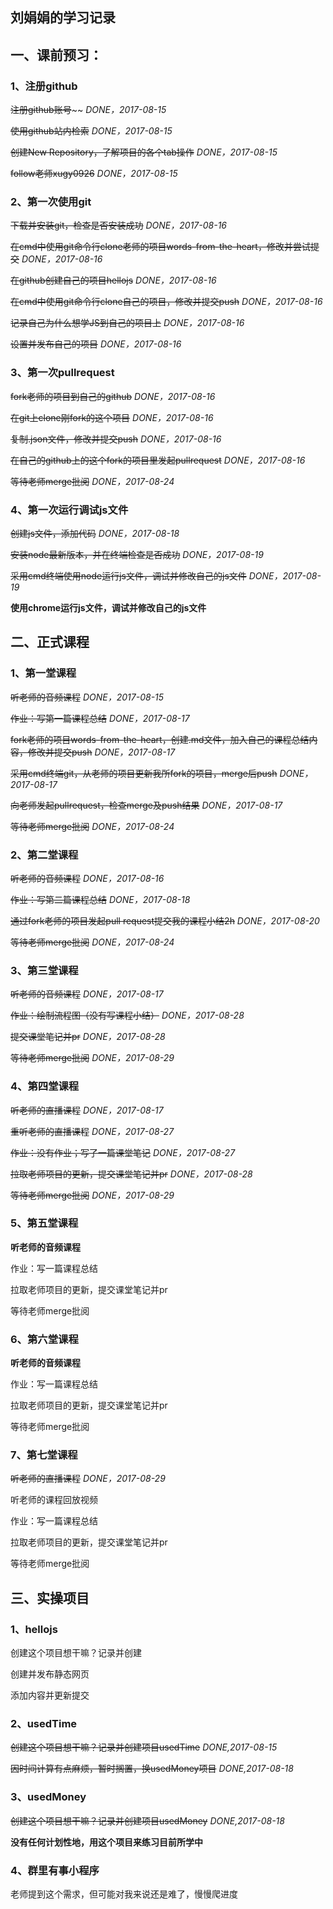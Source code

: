 ## 刘娟娟的学习记录

## 一、课前预习：

### 1、注册github

~~注册github账号~~~~ _DONE，2017-08-15_

~~使用github站内检索~~ _DONE，2017-08-15_

~~创建New Repository，了解项目的各个tab操作~~ _DONE，2017-08-15_

~~follow老师xugy0926~~ _DONE，2017-08-15_

### 2、第一次使用git

~~下载并安装git，检查是否安装成功~~ _DONE，2017-08-16_

~~在cmd中使用git命令行clone老师的项目words-from-the-heart，修改并尝试提交~~ _DONE，2017-08-16_

~~在github创建自己的项目hellojs~~ _DONE，2017-08-16_

~~在cmd中使用git命令行clone自己的项目，修改并提交push~~ _DONE，2017-08-16_

~~记录自己为什么想学JS到自己的项目上~~ _DONE，2017-08-16_

~~设置并发布自己的项目~~ _DONE，2017-08-16_

### 3、第一次pullrequest

~~fork老师的项目到自己的github~~ _DONE，2017-08-16_

~~在git上clone刚fork的这个项目~~ _DONE，2017-08-16_

~~复制.json文件，修改并提交push~~ _DONE，2017-08-16_

~~在自己的github上的这个fork的项目里发起pullrequest~~ _DONE，2017-08-16_

~~等待老师merge批阅~~ _DONE，2017-08-24_

### 4、第一次运行调试js文件

~~创建js文件，添加代码~~ _DONE，2017-08-18_

~~安装node最新版本，并在终端检查是否成功~~ _DONE，2017-08-19_

~~采用cmd终端使用node运行js文件，调试并修改自己的js文件~~ _DONE，2017-08-19_

**使用chrome运行js文件，调试并修改自己的js文件**

## 二、正式课程

### 1、第一堂课程

~~听老师的音频课程~~ _DONE，2017-08-15_

~~作业：写第一篇课程总结~~ _DONE，2017-08-17_

~~fork老师的项目words-from-the-heart，创建.md文件，加入自己的课程总结内容，修改并提交push~~ _DONE，2017-08-17_

~~采用cmd终端git，从老师的项目更新我所fork的项目，merge后push~~ _DONE，2017-08-17_

~~向老师发起pullrequest，检查merge及push结果~~ _DONE，2017-08-17_

~~等待老师merge批阅~~ _DONE，2017-08-24_

### 2、第二堂课程

~~听老师的音频课程~~ _DONE，2017-08-16_

~~作业：写第二篇课程总结~~ _DONE，2017-08-18_

~~通过fork老师的项目发起pull request提交我的课程小结2h~~ _DONE，2017-08-20_

~~等待老师merge批阅~~ _DONE，2017-08-24_

### 3、第三堂课程

~~听老师的音频课程~~ _DONE，2017-08-17_

~~作业：绘制流程图（没有写课程小结）~~ _DONE，2017-08-28_

~~提交课堂笔记并pr~~ _DONE，2017-08-28_

~~等待老师merge批阅~~ _DONE，2017-08-29_

### 4、第四堂课程

~~听老师的直播课程~~ _DONE，2017-08-17_

~~重听老师的直播课程~~ _DONE，2017-08-27_

~~作业：没有作业；写了一篇课堂笔记~~ _DONE，2017-08-27_

~~拉取老师项目的更新，提交课堂笔记并pr~~ _DONE，2017-08-28_

~~等待老师merge批阅~~ _DONE，2017-08-29_

### 5、第五堂课程

**听老师的音频课程**

作业：写一篇课程总结

拉取老师项目的更新，提交课堂笔记并pr 

等待老师merge批阅

### 6、第六堂课程

**听老师的音频课程**

作业：写一篇课程总结

拉取老师项目的更新，提交课堂笔记并pr 

等待老师merge批阅

### 7、第七堂课程

~~听老师的直播课程~~ _DONE，2017-08-29_

听老师的课程回放视频

作业：写一篇课程总结

拉取老师项目的更新，提交课堂笔记并pr 

等待老师merge批阅

## 三、实操项目

### 1、hellojs

创建这个项目想干嘛？记录并创建

创建并发布静态网页

添加内容并更新提交

### 2、usedTime

~~创建这个项目想干嘛？记录并创建项目usedTime~~ _DONE,2017-08-15_

~~因时间计算有点麻烦，暂时搁置，换usedMoney项目~~ _DONE,2017-08-18_

### 3、usedMoney

~~创建这个项目想干嘛？记录并创建项目usedMoney~~ _DONE,2017-08-18_

**没有任何计划性地，用这个项目来练习目前所学中**

### 4、群里有事小程序

老师提到这个需求，但可能对我来说还是难了，慢慢爬进度